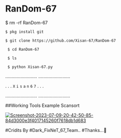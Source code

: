 # RanDom-67

$ rm -rf RanDom-67

` $ pkg install git `

` $ git clone https://github.com/Xisan-67/RanDom-67 `

` $ cd RanDom-67`

` $ ls`

` $ python Xisan-67.py`


.........................
.........................

.
.
.
`X`
`i`
`s`
`a`
`n`
`6`
`7`
.
.
.

.........................
.........................

##Working Tools Example Scansort


<a href="https://ibb.co/xYGXtLX"><img src="https://i.ibb.co/xYGXtLX/Screenshot-2023-07-09-20-42-50-85-84d3000e3f4017145260f7618db1d683.jpg" alt="Screenshot-2023-07-09-20-42-50-85-84d3000e3f4017145260f7618db1d683" border="0"></a>




#Cridits By #Dark_FixNeT_67_Team..
#Thanks...🥰
